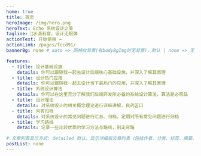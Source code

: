 ```yaml
---
home: true
title: 首页
heroImage: /img/hero.png
heroText: Echo 系统设计之美
tagline: 🚀水滴石穿，设计无银弹
actionText: 开始使用 →
actionLink: /pages/fccd91/
bannerBg: none # auto => 网格纹背景(有bodyBgImg时无背景)，默认 | none => 无 | '大图地址' | background: 自定义背景样式       提示：如发现文本颜色不适应你的背景时可以到palette.styl修改$bannerTextColor变量

features:
  - title: 设计基础设施
    details: 你可以跟随我一起去设计后端核心基础设施，并深入了解其原理
  - title: 设计热门应用
    details: 你可以跟随我一起去设计当下最热门的应用，并深入了解其原理
  - title: 系统设计算法
    details: 你可以在这里充分了解我们后端开发所必备的系统设计算法，算法是必需品
  - title: 设计理论
    details: 对系统设计的相关概念理论进行详细讲解，良药苦口
  - title: 问答归档
    details: 对系统设计的常见问题进行汇总、归档，定期对所有常见问题进行归档
  - title: 学习路线
    details: 记录一些比较优质的学习方法与路线，别走弯路

# 文章列表显示方式: detailed 默认，显示详细版文章列表（包括作者、分类、标签、摘要、分页等）| simple => 显示简约版文章列表（仅标题和日期）| none 不显示文章列表
postList: none
---
```


<style>
.home-wrapper .banner .banner-conent .hero h1 {
    /* --tw-text-opacity: 1;
    color: rgb(81 43 212 / var(--tw-text-opacity)); */
    font-size: 4.25rem;
    font-family: "Space Grotesk",Helvetica,Arial,sans-serif;
    text-decoration-thickness: initial;
    text-transform: none;
    -webkit-text-fill-color: transparent;
    background: var(--gradient-purple-magenta);
    --gradient-purple-magenta: linear-gradient(128.87deg,#0056d6 14.05%,#f5a632 89.3%);
    background-clip: text;
    -webkit-background-clip: text;
    margin-bottom: 36px;
    padding-top: 1rem;
}
.become-sponsor {
  padding: 8px 20px;
  display: inline-block;
  color: #11a8cd;
  border-radius: 30px;
  box-sizing: border-box;
  border: 1px solid #11a8cd;
}
</style>
